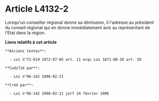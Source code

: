 # Article L4132-2

Lorsqu'un conseiller régional donne sa démission, il l'adresse au président du conseil régional qui en donne immédiatement
avis au représentant de l'Etat dans la région.

**Liens relatifs à cet article**

	**Anciens textes**:

	  - Loi n°72-619 1972-07-05 art. 11 ecqc Loi 1871-08-10 art. 20

	**Codifié par**:

	  - Loi n°96-142 1996-02-21

	**Créé par**:

	  - Loi n°96-142 1996-02-21 jorf 24 février 1996
